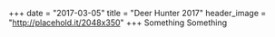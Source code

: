 +++
date = "2017-03-05"
title = "Deer Hunter 2017"
header_image = "http://placehold.it/2048x350"
+++
Something Something